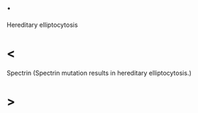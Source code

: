 # .

Hereditary elliptocytosis

# <

Spectrin (Spectrin mutation results in hereditary elliptocytosis.)

# >
